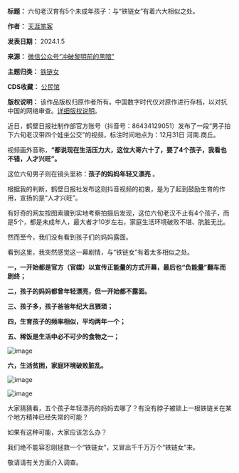 

**标题：** 六旬老汉育有5个未成年孩子：与“铁链女”有着六大相似之处。  

**作者：** [天涯笔客](https://chinadigitaltimes.net/space/冲破黎明前的黑暗)  

**发表日期：** 2024.1.5  

**来源：** [微信公众号“冲破黎明前的黑暗”](https://web.archive.org/web/https://mp.weixin.qq.com/s/nNDAJ4ltCXcBJJh82lHnyg)  

**主题归类：** [铁链女](https://chinadigitaltimes.net/space/铁链女)  

**CDS收藏：** [公民馆](https://chinadigitaltimes.net/space/%E5%85%AC%E6%B0%91%E9%A6%86)  

**版权说明：** 该作品版权归原作者所有。中国数字时代仅对原作进行存档，以对抗中国的网络审查。[详细版权说明](https://chinadigitaltimes.net/chinese/copyright)。


近日，鹤壁日报社制作部官方账号（抖音号：86434129051）发布了一段“男子拍下六旬老汉带四个娃坐公交”的视频，标注时间地点为：12月31日 河南.商丘。


视频画外音称，**“都说现在生活压力大，这位大哥六十了，要了4个孩子，我看也不错，人才兴旺”。** 


这位六旬男子则在镜头里称：**孩子的妈妈年轻又漂亮** 。


根据我的判断，鹤壁日报社发布这则抖音视频的初衷，是为了起到鼓励生育的作用，宣扬的是“人才兴旺”。


有好奇的网友按图索骥到实地考察拍摄后发现，这位六旬老汉不止有4个孩子，而是5个，都是未成年人，最大者才10岁左右，家庭生活环境破败不堪、肮脏无比。


然而至今，我们没有看到孩子们的妈妈露面。


看到这里，我突然感觉这一幕剧情，与“铁链女”有着太多相似之处。


**一，一开始都是官方（官媒）以宣传正能量的方式开幕，最后也“负能量”翻车而剧终；** 


**二，孩子的妈妈都曾年轻漂亮，但一开始都不露面。** 


**三、孩子多，孩子爸爸年纪大且猥琐；** 


**四，生育孩子的频率相似，平均两年一个；** 


**五、稀饭是生活中必不可少的食物之一；** 


![image](https://chinadigitaltimes.net/chinese/files/2024/01/post-703879-65987d46190cc.png)


**六，生活贫困，家庭环境破败脏乱。** 


![image](https://chinadigitaltimes.net/chinese/files/2024/01/post-703879-65987d462bb1c.png)


![image](https://chinadigitaltimes.net/chinese/files/2024/01/post-703879-65987d463b1af.png)


大家猜猜看，五个孩子年轻漂亮的妈妈去哪了？有没有脖子被锁上一根铁链关在某个地方精神已经失常的可能？


如果有这种可能，大家应该怎么办？


我们绝不能容忍刚拯救一个“铁链女”，又冒出千千万万个“铁链女”来。


敬请请有关方面介入调查。

